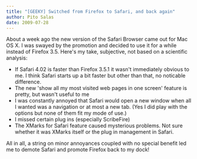 ```yaml
---
title: "[GEEKY] Switched from Firefox to Safari, and back again"
author: Pito Salas
date: 2009-07-28
---
```




About a week ago the new version of the Safari Browser came out for Mac OS X.
I was swayed by the promotion and decided to use it for a while instead of
Firefox 3.5. Here's my take, subjective, not based on a scientific analysis:

  * If Safari 4.02 is faster than Firefox 3.5.1 it wasn't immediately obvious to me. I think Safari starts up a bit faster but other than that, no noticable difference.
  * The new 'show all my most visited web pages in one screen' feature is pretty, but wasn't useful to me
  * I was constantly annoyed that Safari would open a new window when all I wanted was a navigation or at most a  new tab. (Yes I did play with the options but none of them fit my mode of use.)
  * I missed certain plug ins (especially ScribeFire)
  * The XMarks for Safari feature caused mysterious problems. Not sure whether it was XMarks itself or the plug in management in Safari.

All in all, a string on minor annoyances coupled with no special benefit led
me to demote Safari and promote Firefox back to my dock!


